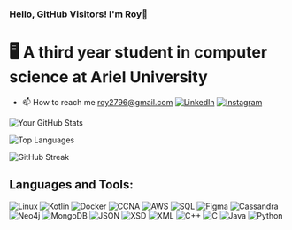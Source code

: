 ### Hello, GitHub Visitors! I'm Roy👋
# 🖥️ A third year student in computer science at Ariel University 

* 📫 How to reach me roy2796@gmail.com
[![LinkedIn](https://img.shields.io/badge/LinkedIn-blue?style=flat&logo=linkedin&logoColor=white)](https://www.linkedin.com/in/roy-asraf-89612622a)
[![Instagram](https://img.shields.io/badge/Instagram-E4405F?style=flat&logo=instagram&logoColor=white)](https://www.instagram.com/roy_asraf)
  
![Your GitHub Stats](https://github-readme-stats.vercel.app/api?username=yourusername&show_icons=true&theme=radical&count_private=true&include_all_commits=true)

![Top Languages](https://github-readme-stats.vercel.app/api/top-langs/?username=roy-asraf1&layout=compact)

![GitHub Streak](https://github-readme-streak-stats.herokuapp.com/?user=yourusername)




## Languages and Tools:
![Linux](https://img.shields.io/badge/-Linux-FCC624?style=flat&logo=linux&logoColor=black)
![Kotlin](https://img.shields.io/badge/-Kotlin-7F52FF?style=flat&logo=kotlin&logoColor=white)
![Docker](https://img.shields.io/badge/-Docker-2496ED?style=flat&logo=docker&logoColor=white)
![CCNA](https://img.shields.io/badge/-CCNA-0052CC?style=flat&logo=cisco&logoColor=white)
![AWS](https://img.shields.io/badge/-AWS-232F3E?style=flat&logo=amazon-aws&logoColor=white)
![SQL](https://img.shields.io/badge/-SQL-4479A1?style=flat&logo=mysql&logoColor=white)
![Figma](https://img.shields.io/badge/-Figma-F24E1E?style=flat&logo=figma&logoColor=white)
![Cassandra](https://img.shields.io/badge/-Cassandra-1287B1?style=flat&logo=apache-cassandra&logoColor=white)
![Neo4j](https://img.shields.io/badge/-Neo4j-008CC1?style=flat&logo=neo4j&logoColor=white)
![MongoDB](https://img.shields.io/badge/-MongoDB-47A248?style=flat&logo=mongodb&logoColor=white)
![JSON](https://img.shields.io/badge/-JSON-000000?style=flat&logo=json&logoColor=white)
![XSD](https://img.shields.io/badge/-XSD-439FE0?style=flat)
![XML](https://img.shields.io/badge/-XML-F05032?style=flat&logo=xml&logoColor=white)
![C++](https://img.shields.io/badge/-C++-00599C?style=flat&logo=cplusplus&logoColor=white)
![C](https://img.shields.io/badge/-C-A8B9CC?style=flat&logo=c&logoColor=black)
![Java](https://img.shields.io/badge/-Java-007396?style=flat&logo=java&logoColor=white)
![Python](https://img.shields.io/badge/-Python-3776AB?style=flat&logo=python&logoColor=white)




<!--
**roy-asraf1/roy-asraf1** is a ✨ _special_ ✨ repository because its `README.md` (this file) appears on your GitHub profile.

Here are some ideas to get you started:

- 🔭 I’m currently working on ...
- 🌱 I’m currently learning ...
- 👯 I’m looking to collaborate on ...
- 🤔 I’m looking for help with ...
- 💬 Ask me about ...
- 📫 How to reach me: ...
- 😄 Pronouns: ...
- ⚡ Fun fact: ...
-->
